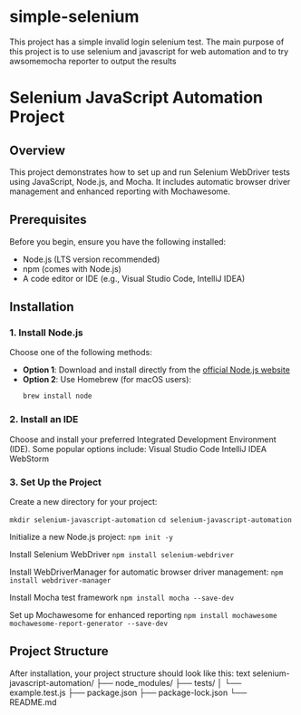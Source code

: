 # simple-selenium
This project has a simple invalid login selenium test. The main purpose of this project is to use selenium and javascript for web automation and to try awsomemocha reporter to output the results

# Selenium JavaScript Automation Project

## Overview

This project demonstrates how to set up and run Selenium WebDriver tests using JavaScript, Node.js, and Mocha. It includes automatic browser driver management and enhanced reporting with Mochawesome.

## Prerequisites

Before you begin, ensure you have the following installed:

- Node.js (LTS version recommended)
- npm (comes with Node.js)
- A code editor or IDE (e.g., Visual Studio Code, IntelliJ IDEA)

## Installation

### 1. Install Node.js

Choose one of the following methods:

- **Option 1**: Download and install directly from the [official Node.js website](https://nodejs.org/)
- **Option 2**: Use Homebrew (for macOS users):
  ```bash
  brew install node


### 2. Install an IDE
Choose and install your preferred Integrated Development Environment (IDE). Some popular options include:
Visual Studio Code
IntelliJ IDEA
WebStorm

### 3. Set Up the Project
Create a new directory for your project:

```mkdir selenium-javascript-automation```
```cd selenium-javascript-automation```

Initialize a new Node.js project:
```npm init -y```

Install Selenium WebDriver
```npm install selenium-webdriver```

Install WebDriverManager for automatic browser driver management:
```npm install webdriver-manager```

Install Mocha test framework
```npm install mocha --save-dev```

Set up Mochawesome for enhanced reporting
```npm install mochawesome mochawesome-report-generator --save-dev```


## Project Structure
After installation, your project structure should look like this:
text
selenium-javascript-automation/
├── node_modules/
├── tests/
│   └── example.test.js
├── package.json
├── package-lock.json
└── README.md
